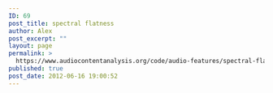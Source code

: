 ```yaml
---
ID: 69
post_title: spectral flatness
author: Alex
post_excerpt: ""
layout: page
permalink: >
  https://www.audiocontentanalysis.org/code/audio-features/spectral-flatness/
published: true
post_date: 2012-06-16 19:00:52
---
```

<script src="https://gist-it.appspot.com/https://github.com/alexanderlerch/ACA-Code/blob/master/FeatureSpectralFlatness.m">
</script>